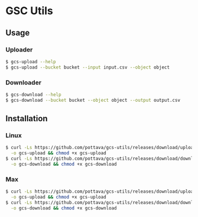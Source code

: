# GSC Utils

## Usage

### Uploader

```bash
$ gcs-upload --help
$ gcs-upload --bucket bucket --input input.csv --object object
```

### Downloader

```bash
$ gcs-download --help
$ gcs-download --bucket bucket --object object --output output.csv
```

## Installation

### Linux

```bash
$ curl -Ls https://github.com/pottava/gcs-utils/releases/download/upload-v0.5.0/gcs-upload-linux \
  -o gcs-upload && chmod +x gcs-upload
$ curl -Ls https://github.com/pottava/gcs-utils/releases/download/download-v0.5.0/gcs-download-linux \
  -o gcs-download && chmod +x gcs-download
```

### Max

```bash
$ curl -Ls https://github.com/pottava/gcs-utils/releases/download/upload-v0.5.0/gcs-upload-mac \
  -o gcs-upload && chmod +x gcs-upload
$ curl -Ls https://github.com/pottava/gcs-utils/releases/download/download-v0.5.0/gcs-download-mac \
  -o gcs-download && chmod +x gcs-download
```

